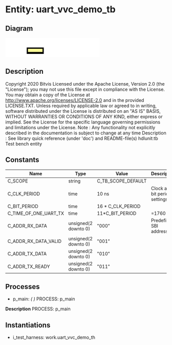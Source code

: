 # Entity: uart_vvc_demo_tb
## Diagram
![Diagram](uart_vvc_demo_tb.svg "Diagram")
## Description
Copyright 2020 Bitvis
Licensed under the Apache License, Version 2.0 (the "License"); you may not use this file except in compliance with the License.
You may obtain a copy of the License at http://www.apache.org/licenses/LICENSE-2.0 and in the provided LICENSE.TXT.
Unless required by applicable law or agreed to in writing, software distributed under the License is distributed on
an "AS IS" BASIS, WITHOUT WARRANTIES OR CONDITIONS OF ANY KIND, either express or implied.
See the License for the specific language governing permissions and limitations under the License.
Note : Any functionality not explicitly described in the documentation is subject to change at any time
Description   : See library quick reference (under 'doc') and README-file(s)
hdlunit:tb
Test bench entity
## Constants
| Name                  | Type                 | Value               | Description                   |
| --------------------- | -------------------- | ------------------- | ----------------------------- |
| C_SCOPE               | string               |  C_TB_SCOPE_DEFAULT |                               |
| C_CLK_PERIOD          | time                 |  10 ns              | Clock and bit period settings |
| C_BIT_PERIOD          | time                 |  16 * C_CLK_PERIOD  |                               |
| C_TIME_OF_ONE_UART_TX | time                 |  11*C_BIT_PERIOD    | =1760 ns;                     |
| C_ADDR_RX_DATA        | unsigned(2 downto 0) |  "000"              | Predefined SBI addresses      |
| C_ADDR_RX_DATA_VALID  | unsigned(2 downto 0) |  "001"              |                               |
| C_ADDR_TX_DATA        | unsigned(2 downto 0) |  "010"              |                               |
| C_ADDR_TX_READY       | unsigned(2 downto 0) |  "011"              |                               |
## Processes
- p_main: _(  )_
PROCESS: p_main

**Description**
PROCESS: p_main

## Instantiations
- i_test_harness: work.uart_vvc_demo_th
